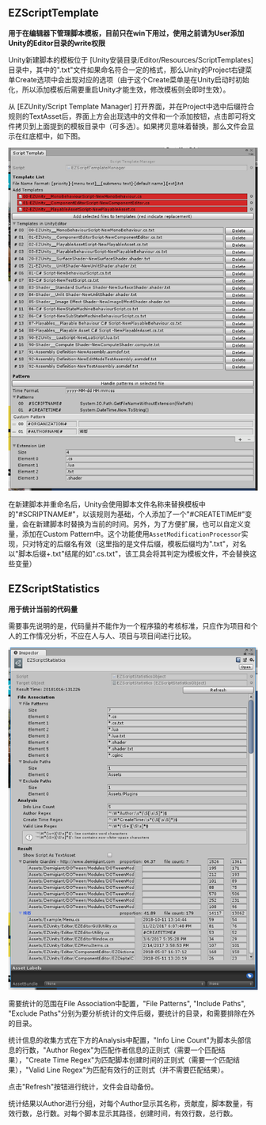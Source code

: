## EZScriptTemplate

**用于在编辑器下管理脚本模板，目前只在win下用过，使用之前请为User添加Unity的Editor目录的write权限**

Unity新建脚本的模板位于 [Unity安装目录/Editor/Resources/ScriptTemplates] 目录中，其中的".txt"文件如果命名符合一定的格式，那么Unity的Project右键菜单Create选项中会出现对应的选项（由于这个Create菜单是在Unity启动时初始化，所以添加模板后需要重启Unity才能生效，修改模板则会即时生效）。

从 [EZUnity/Script Template Manager] 打开界面，并在Project中选中后缀符合规则的TextAsset后，界面上方会出现选中的文件和一个添加按钮，点击即可将文件拷贝到上面提到的模板目录中（可多选）。如果拷贝意味着替换，那么文件会显示在红底框中，如下图。

![](.SamplePicture/EZScriptTemplate.png)

在新建脚本并重命名后，Unity会使用脚本文件名称来替换模板中的"#SCRIPTNAME#"，以该规则为基础，个人添加了一个"#CREATETIME#"变量，会在新建脚本时替换为当前的时间。另外，为了方便扩展，也可以自定义变量，添加在Custom Pattern中。这个功能使用`AssetModificationProcessor`实现，只对特定的后缀名有效（这里指的是文件后缀，模板后缀均为".txt"，对名以"脚本后缀+.txt"结尾的如".cs.txt"，该工具会将其判定为模板文件，不会替换这些变量）

## EZScriptStatistics

**用于统计当前的代码量**

需要事先说明的是，代码量并不能作为一个程序猿的考核标准，只应作为项目和个人的工作情况分析，不应在人与人、项目与项目间进行比较。

![](.SamplePicture/EZScriptStatistics.png)

需要统计的范围在File Association中配置，"File Patterns", "Include Paths", "Exclude Paths"分别为要分析统计的文件后缀，要统计的目录，和需要排除在外的目录。

统计信息的收集方式在下方的Analysis中配置，"Info Line Count"为脚本头部信息的行数，"Author Regex"为匹配作者信息的正则式（需要一个匹配结果），"Create Time Regex"为匹配脚本创建时间的正则式（需要一个匹配结果），"Valid Line Regex"为匹配有效行的正则式（并不需要匹配结果）。

点击"Refresh"按钮进行统计，文件会自动备份。

统计结果以Author进行分组，对每个Author显示其名称，贡献度，脚本数量，有效行数，总行数。对每个脚本显示其路径，创建时间，有效行数，总行数。